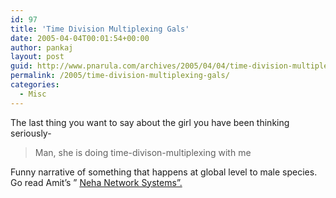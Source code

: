 ```yaml
---
id: 97
title: 'Time Division Multiplexing Gals'
date: 2005-04-04T00:01:54+00:00
author: pankaj
layout: post
guid: http://www.pnarula.com/archives/2005/04/04/time-division-multiplexing-gals/
permalink: /2005/time-division-multiplexing-gals/
categories:
  - Misc
---
```

The last thing you want to say about the girl you have been thinking seriously-

> Man, she is doing time-divison-multiplexing with me

Funny narrative of something that happens at global level to male species. Go read Amit&#8217;s &#8221; <a href="http://reyz-hell.blogspot.com/2005/03/neha-network-systems.html" onclick="_gaq.push(['_trackEvent', 'outbound-article', 'http://reyz-hell.blogspot.com/2005/03/neha-network-systems.html', 'Neha Network Systems&#8221;.']);" >Neha Network Systems&#8221;.</a>